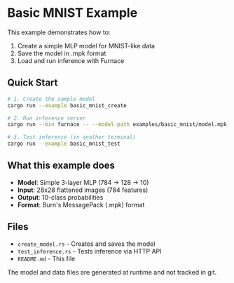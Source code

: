 # Basic MNIST Example

This example demonstrates how to:
1. Create a simple MLP model for MNIST-like data
2. Save the model in .mpk format
3. Load and run inference with Furnace

## Quick Start

```bash
# 1. Create the sample model
cargo run --example basic_mnist_create

# 2. Run inference server
cargo run --bin furnace -- --model-path examples/basic_mnist/model.mpk --log-level debug

# 3. Test inference (in another terminal)
cargo run --example basic_mnist_test
```

## What this example does

- **Model**: Simple 3-layer MLP (784 → 128 → 10)
- **Input**: 28x28 flattened images (784 features)
- **Output**: 10-class probabilities
- **Format**: Burn's MessagePack (.mpk) format

## Files

- `create_model.rs` - Creates and saves the model
- `test_inference.rs` - Tests inference via HTTP API
- `README.md` - This file

The model and data files are generated at runtime and not tracked in git.